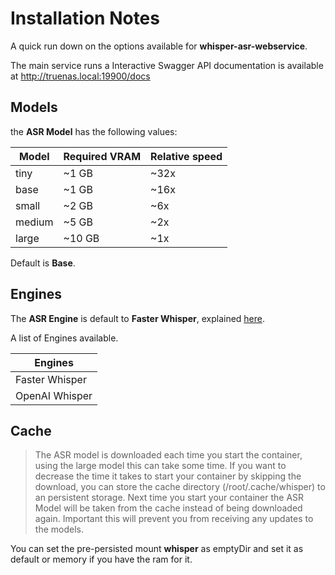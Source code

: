 # Installation Notes

A quick run down on the options available for **whisper-asr-webservice**.

The main service runs a Interactive Swagger API documentation is available at <http://truenas.local:19900/docs>

## Models

the **ASR Model** has the following values:

| Model   | Required VRAM | Relative speed |
|---------|--------------|----------------|
| tiny    | ~1 GB        | ~32x           |
| base    | ~1 GB        | ~16x           |
| small   | ~2 GB        | ~6x            |
| medium  | ~5 GB        | ~2x            |
| large   | ~10 GB       | ~1x            |

Default is **Base**.

## Engines

The **ASR Engine** is default to **Faster Whisper**, explained [here](https://github.com/guillaumekln/faster-whisper#faster-whisper-transcription-with-ctranslate2).

A list of Engines available.

| Engines            |
|--------------------|
| Faster Whisper     |
| OpenAI Whisper     |

## Cache

> The ASR model is downloaded each time you start the container, using the large model this can take some time. If you want to decrease the time it takes to start your container by skipping the download, you can store the cache directory (/root/.cache/whisper) to an persistent storage. Next time you start your container the ASR Model will be taken from the cache instead of being downloaded again.
Important this will prevent you from receiving any updates to the models.

You can set the pre-persisted mount **whisper** as emptyDir and set it as default or memory if you have the ram for it.
